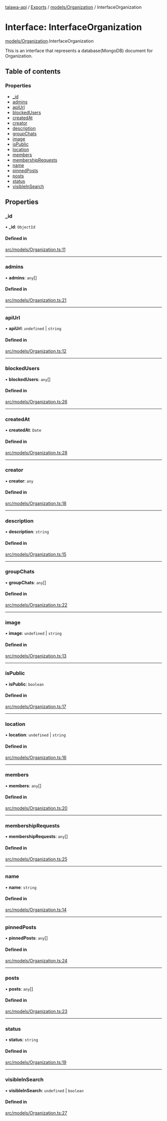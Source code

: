 [talawa-api](../README.md) / [Exports](../modules.md) / [models/Organization](../modules/models_Organization.md) / InterfaceOrganization

# Interface: InterfaceOrganization

[models/Organization](../modules/models_Organization.md).InterfaceOrganization

This is an interface that represents a database(MongoDB) document for Organization.

## Table of contents

### Properties

- [\_id](models_Organization.InterfaceOrganization.md#_id)
- [admins](models_Organization.InterfaceOrganization.md#admins)
- [apiUrl](models_Organization.InterfaceOrganization.md#apiurl)
- [blockedUsers](models_Organization.InterfaceOrganization.md#blockedusers)
- [createdAt](models_Organization.InterfaceOrganization.md#createdat)
- [creator](models_Organization.InterfaceOrganization.md#creator)
- [description](models_Organization.InterfaceOrganization.md#description)
- [groupChats](models_Organization.InterfaceOrganization.md#groupchats)
- [image](models_Organization.InterfaceOrganization.md#image)
- [isPublic](models_Organization.InterfaceOrganization.md#ispublic)
- [location](models_Organization.InterfaceOrganization.md#location)
- [members](models_Organization.InterfaceOrganization.md#members)
- [membershipRequests](models_Organization.InterfaceOrganization.md#membershiprequests)
- [name](models_Organization.InterfaceOrganization.md#name)
- [pinnedPosts](models_Organization.InterfaceOrganization.md#pinnedposts)
- [posts](models_Organization.InterfaceOrganization.md#posts)
- [status](models_Organization.InterfaceOrganization.md#status)
- [visibleInSearch](models_Organization.InterfaceOrganization.md#visibleinsearch)

## Properties

### \_id

• **\_id**: `ObjectId`

#### Defined in

[src/models/Organization.ts:11](https://github.com/Nitya-Pasrija/talawa-api/blob/d3a6af9/src/models/Organization.ts#L11)

___

### admins

• **admins**: `any`[]

#### Defined in

[src/models/Organization.ts:21](https://github.com/Nitya-Pasrija/talawa-api/blob/d3a6af9/src/models/Organization.ts#L21)

___

### apiUrl

• **apiUrl**: `undefined` \| `string`

#### Defined in

[src/models/Organization.ts:12](https://github.com/Nitya-Pasrija/talawa-api/blob/d3a6af9/src/models/Organization.ts#L12)

___

### blockedUsers

• **blockedUsers**: `any`[]

#### Defined in

[src/models/Organization.ts:26](https://github.com/Nitya-Pasrija/talawa-api/blob/d3a6af9/src/models/Organization.ts#L26)

___

### createdAt

• **createdAt**: `Date`

#### Defined in

[src/models/Organization.ts:28](https://github.com/Nitya-Pasrija/talawa-api/blob/d3a6af9/src/models/Organization.ts#L28)

___

### creator

• **creator**: `any`

#### Defined in

[src/models/Organization.ts:18](https://github.com/Nitya-Pasrija/talawa-api/blob/d3a6af9/src/models/Organization.ts#L18)

___

### description

• **description**: `string`

#### Defined in

[src/models/Organization.ts:15](https://github.com/Nitya-Pasrija/talawa-api/blob/d3a6af9/src/models/Organization.ts#L15)

___

### groupChats

• **groupChats**: `any`[]

#### Defined in

[src/models/Organization.ts:22](https://github.com/Nitya-Pasrija/talawa-api/blob/d3a6af9/src/models/Organization.ts#L22)

___

### image

• **image**: `undefined` \| `string`

#### Defined in

[src/models/Organization.ts:13](https://github.com/Nitya-Pasrija/talawa-api/blob/d3a6af9/src/models/Organization.ts#L13)

___

### isPublic

• **isPublic**: `boolean`

#### Defined in

[src/models/Organization.ts:17](https://github.com/Nitya-Pasrija/talawa-api/blob/d3a6af9/src/models/Organization.ts#L17)

___

### location

• **location**: `undefined` \| `string`

#### Defined in

[src/models/Organization.ts:16](https://github.com/Nitya-Pasrija/talawa-api/blob/d3a6af9/src/models/Organization.ts#L16)

___

### members

• **members**: `any`[]

#### Defined in

[src/models/Organization.ts:20](https://github.com/Nitya-Pasrija/talawa-api/blob/d3a6af9/src/models/Organization.ts#L20)

___

### membershipRequests

• **membershipRequests**: `any`[]

#### Defined in

[src/models/Organization.ts:25](https://github.com/Nitya-Pasrija/talawa-api/blob/d3a6af9/src/models/Organization.ts#L25)

___

### name

• **name**: `string`

#### Defined in

[src/models/Organization.ts:14](https://github.com/Nitya-Pasrija/talawa-api/blob/d3a6af9/src/models/Organization.ts#L14)

___

### pinnedPosts

• **pinnedPosts**: `any`[]

#### Defined in

[src/models/Organization.ts:24](https://github.com/Nitya-Pasrija/talawa-api/blob/d3a6af9/src/models/Organization.ts#L24)

___

### posts

• **posts**: `any`[]

#### Defined in

[src/models/Organization.ts:23](https://github.com/Nitya-Pasrija/talawa-api/blob/d3a6af9/src/models/Organization.ts#L23)

___

### status

• **status**: `string`

#### Defined in

[src/models/Organization.ts:19](https://github.com/Nitya-Pasrija/talawa-api/blob/d3a6af9/src/models/Organization.ts#L19)

___

### visibleInSearch

• **visibleInSearch**: `undefined` \| `boolean`

#### Defined in

[src/models/Organization.ts:27](https://github.com/Nitya-Pasrija/talawa-api/blob/d3a6af9/src/models/Organization.ts#L27)
